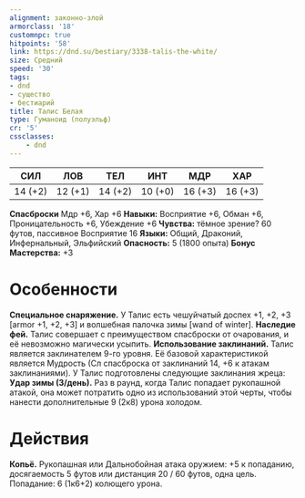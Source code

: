```yaml
---
alignment: законно-злой
armorclass: '18'
customnpc: true
hitpoints: '58'
link: https://dnd.su/bestiary/3338-talis-the-white/
size: Средний
speed: '30'
tags:
- dnd
- существо
- бестиарий
title: Талис Белая
type: Гуманоид (полуэльф)
cr: '5'
cssclasses:
    - dnd
---
```



| СИЛ | ЛОВ | ТЕЛ | ИНТ | МДР | ХАР |
|---|---|---|---|---|---|
| 14 (+2) | 12 (+1) | 14 (+2) | 10 (+0) | 16 (+3) | 16 (+3) |
**Спасброски** Мдр +6, Хар +6
**Навыки:** Восприятие +6, Обман +6, Проницательность +6, Убеждение +6
**Чувства:** тёмное зрение? 60 футов, пассивное Восприятие 16
**Языки:** Общий, Драконий, Инфернальный, Эльфийский
**Опасность:** 5 (1800 опыта)
**Бонус Мастерства:** +3


# Особенности
**Специальное снаряжение.** У Талис есть чешуйчатый доспех +1, +2, +3 [armor +1, +2, +3] и волшебная палочка зимы [wand of winter].
**Наследие фей.** Талис совершает с преимуществом спасброски от очарования, и её невозможно магически усыпить.
**Использование заклинаний.** Талис является заклинателем 9-го уровня. Её базовой характеристикой является Мудрость (Сл спасброска от заклинаний 14, +6 к атакам заклинаниями). У Талис подготовлены следующие заклинания жреца:
**Удар зимы (3/день).** Раз в раунд, когда Талис попадает рукопашной атакой, она может потратить одно из использований этой черты, чтобы нанести дополнительные 9 (2к8) урона холодом.


# Действия
**Копьё.** Рукопашная или Дальнобойная атака оружием: +5 к попаданию, досягаемость 5 футов или дистанция 20 / 60 футов, одна цель. Попадание: 6 (1к6+2) колющего урона.